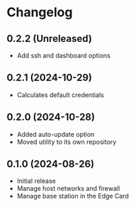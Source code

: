 # Changelog

## 0.2.2 (Unreleased)

* Add ssh and dashboard options

## 0.2.1 (2024-10-29)

* Calculates default credentials

## 0.2.0 (2024-10-28)

* Added auto-update option
* Moved utility to its own repository

## 0.1.0 (2024-08-26)

* Initial release
* Manage host networks and firewall
* Manage base station in the Edge Card